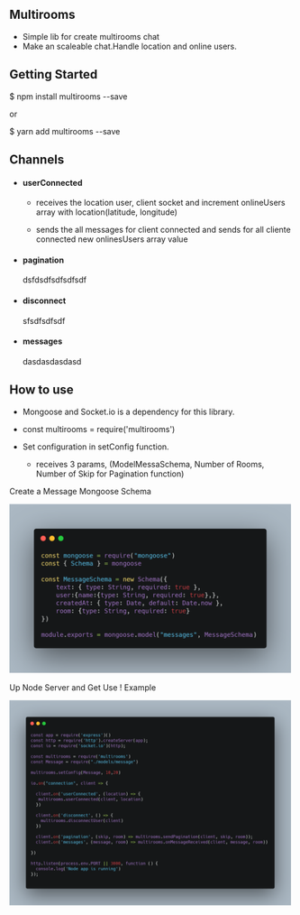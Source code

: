 ## Multirooms

- Simple lib for create multirooms chat
- Make an scaleable chat.Handle location and online users.

## Getting Started

$ npm install multirooms --save

or

$ yarn add multirooms --save

## Channels

- #### userConnected

  - receives the location user, client socket and increment onlineUsers array with location(latitude, longitude)
  
  - sends the all messages for client connected and sends for all cliente connected new onlinesUsers array value 
  
  
- #### pagination

  dsfdsdfsdfsdfsdf
  
- #### disconnect

    sfsdfsdfsdf
    
- #### messages

    dasdasdasdasd
    
    
## How to use
- Mongoose and Socket.io is a dependency for this library. 
- const multirooms = require('multirooms')

- Set configuration in setConfig function.
  - receives 3 params, (ModelMessaSchema, Number of Rooms, Number of Skip for Pagination function)



Create a Message Mongoose Schema

<img src="https://github.com/cristiano182/multirooms/blob/master/mongooseSchema.png" width="500" />


Up Node Server and Get Use ! Example

<img src="https://github.com/cristiano182/multirooms/blob/master/Example.png" width="500" />

